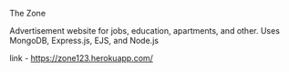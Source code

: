 The Zone

Advertisement website for jobs, education, apartments, and other.
Uses MongoDB, Express.js, EJS, and Node.js

link - https://zone123.herokuapp.com/